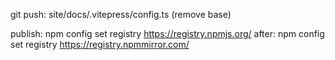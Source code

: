 git push:
  site/docs/.vitepress/config.ts  (remove base)

publish:
  npm config set registry https://registry.npmjs.org/
  after:
  npm config set registry https://registry.npmmirror.com/
